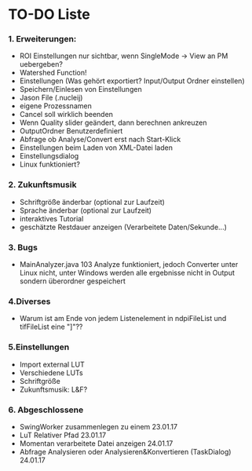 
# TO-DO Liste #

### 1. Erweiterungen: ###
* ROI Einstellungen nur sichtbar, wenn SingleMode -> View an PM uebergeben?
* Watershed Function!
* Einstellungen (Was gehört exportiert? Input/Output Ordner einstellen)
* Speichern/Einlesen von Einstellungen
* Jason File (.nucleij)
* eigene Prozessnamen
* Cancel soll wirklich beenden
* Wenn Quality slider geändert, dann berechnen ankreuzen
* OutputOrdner Benutzerdefiniert
* Abfrage ob Analyse/Convert erst nach Start-Klick
* Einstellungen beim Laden von XML-Datei laden
* Einstellungsdialog
* Linux funktioniert?

### 2. Zukunftsmusik ###
* Schriftgröße änderbar (optional zur Laufzeit)
* Sprache änderbar (optional zur Laufzeit)
* interaktives Tutorial
* geschätzte Restdauer anzeigen (Verarbeitete Daten/Sekunde...)

### 3. Bugs ###
* MainAnalyzer.java 103 Analyze funktioniert, jedoch Converter unter Linux nicht, unter Windows werden alle ergebnisse nicht in Output sondern überordner gespeichert

### 4.Diverses ###
* Warum ist am Ende von jedem Listenelement in ndpiFileList und tifFileList eine "]"??

### 5.Einstellungen ###
* Import external LUT
* Verschiedene LUTs
* Schriftgröße
* Zukunftsmusik: L&F?



### 6. Abgeschlossene ###
* SwingWorker zusammenlegen zu einem                                23.01.17
* LuT Relativer Pfad                                                23.01.17
* Momentan verarbeitete Datei anzeigen                              24.01.17
* Abfrage Analysieren oder Analysieren&Konvertieren (TaskDialog)    24.01.17